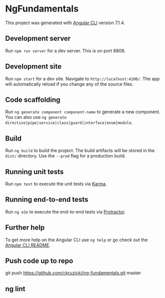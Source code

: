 # NgFundamentals

This project was generated with [Angular CLI](https://github.com/angular/angular-cli) version 7.1.4.

## Development server

Run `npm run server` for a dev server. This is on port 8808.

## Development site

Run `npm start` for a dev site. Navigate to `http://localhost:4200/`. The app will automatically reload if you change any of the source files.

## Code scaffolding

Run `ng generate component component-name` to generate a new component. You can also use `ng generate directive|pipe|service|class|guard|interface|enum|module`.

## Build

Run `ng build` to build the project. The build artifacts will be stored in the `dist/` directory. Use the `--prod` flag for a production build.

## Running unit tests

Run `npm test` to execute the unit tests via [Karma](https://karma-runner.github.io).

## Running end-to-end tests

Run `ng e2e` to execute the end-to-end tests via [Protractor](http://www.protractortest.org/).

## Further help

To get more help on the Angular CLI use `ng help` or go check out the [Angular CLI README](https://github.com/angular/angular-cli/blob/master/README.md).

## Push code up to repo

git push https://github.com/ckruzicki/ng-fundamentals.git master

## ng lint 
